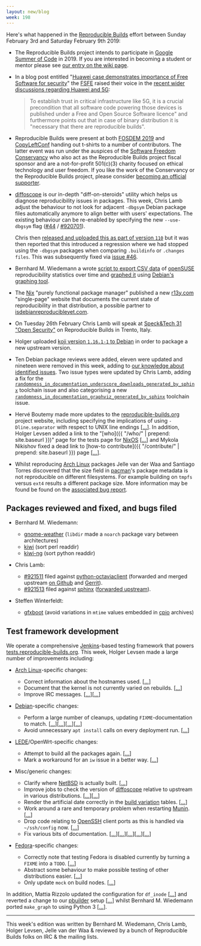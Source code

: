 ```yaml
---
layout: new/blog
week: 198
---
```


Here's what happened in the [Reproducible Builds](https://reproducible-builds.org) effort between Sunday February 3rd and Saturday February 9th 2019:

* The Reproducible Builds project intends to participate in [Google Summer of Code](https://summerofcode.withgoogle.com/) in 2019. If you are interested in becoming a student or mentor please see [our entry on the wiki page](https://wiki.debian.org/SummerOfCode2019/Projects#SummerOfCode2019.2FProjects.2FReproducibleBuilds.Reproducible_Builds).

* In a blog post entitled "[Huawei case demonstrates importance of Free Software for security](https://fsfe.org/news/2019/news-20190205-01.en.html)" the [FSFE](https://fsfe.org) raised their voice in the [recent wider discussions regarding Huawei and 5G](https://www.zdnet.com/article/huawei-will-need-5-years-and-2b-to-resolve-uk-security-concerns-report/):

  > To establish trust in critical infrastructure like 5G, it is a crucial precondition that all software code powering those devices is published under a Free and Open Source Software licence" and furthermore points out that in case of binary distribution it is "necessary that there are reproducible builds".

* Reproducible Builds were present at both [FOSDEM 2019](https://fosdem.org/2019/schedule/) and [CopyLeftConf](https://2019.copyleftconf.org/) handing out t-shirts to a number of contributors. The latter event was run under the auspices of the [Software Freedom Conservancy](https://sfconservancy.org/) who also act as the Reproducible Builds project fiscal sponsor and are a not-for-profit 501(c)(3) charity focused on ethical technology and user freedom. If you like the work of the Conservancy or the Reproducible Builds project, please consider [becoming an official supporter](https://sfconservancy.org/supporter/).

* [diffoscope](https://diffoscope.org/) is our in-depth "diff-on-steroids" utility which helps us diagnose reproducibility issues in packages. This week, Chris Lamb adjust the behaviour to not look for adjacent `-dbgsym` Debian package files automatically anymore to align better with users' expectations. The existing behaviour can be re-enabled by specifying the new `--use-dbgsym` flag ([#44](https://salsa.debian.org/reproducible-builds/diffoscope/issues/44) / [#920701](https://bugs.debian.org/920701)).

   Chris then [released and uploaded this as part of version `110`](https://tracker.debian.org/news/1028027/accepted-diffoscope-110-source-all-into-unstable/) but it was then reported that this introduced a regression where we had stopped using the `-dbgsym` packages when comparing `.buildinfo` or `.changes files`. This was subsequently fixed via [issue #46](https://salsa.debian.org/reproducible-builds/diffoscope/issues/46).

* Bernhard M. Wiedemann a wrote [script to export CSV data](https://github.com/bmwiedemann/reproducibleopensuse/blob/master/rbplot.pl) of [openSUSE](https://opensuse.org) reproducibility statistics over time and [graphed it](https://rb.zq1.de/compare.factory/graph.png) using [Debian's graphing tool](https://salsa.debian.org/qa/jenkins.debian.net/blob/master/bin/make_graph.py).

* The [Nix](https://nixos.org/nix) "purely functional package manager" published a new [r13y.com](https://r13y.com/) "single-page" website that documents the current state of reproducibility in that distribution, a possible partner to [isdebianreproducibleyet.com](https://isdebianreproducibleyet.com/).

* On Tuesday 26th February Chris Lamb will speak at [Speck&Tech 31 "Open Security"](https://www.eventbrite.com/e/specktech-31-open-security-tickets-53503912643) on Reproducible Builds in Trento, Italy.

* Holger uploaded [koji version `1.16.1-1` to Debian](https://tracker.debian.org/news/1028398/accepted-koji-1161-1-source-into-unstable/) in order to package a new upstream version.

* Ten Debian package reviews were added, eleven were updated and nineteen were removed in this week, adding to [our knowledge about identified issues](https://tests.reproducible-builds.org/debian/index_issues.html). Two issue types were updated by Chris Lamb, adding a fix for the [`randomness_in_documentation_underscore_downloads_generated_by_sphinx`](https://salsa.debian.org/reproducible-builds/reproducible-notes/commit/9e2153f8) toolchain issue and also categorising a new [`randomness_in_documentation_graphviz_generated_by_sphinx`](https://salsa.debian.org/reproducible-builds/reproducible-notes/commit/41675a8d) toolchain issue.

* Hervé Boutemy made more updates to the [reproducible-builds.org](https://reproducible-builds.org) project website, including specifying the implications of using `-Dline.separator` with respect to UNIX line endings [[...](https://salsa.debian.org/reproducible-builds/reproducible-website/commit/3fdaa2f)]. In addition, Holger Levsen added a link to the "[who]({{ "/who/" | prepend: site.baseurl }})" page for the tests page for [NixOS](https://nixos.org/nix/) [[...](https://salsa.debian.org/reproducible-builds/reproducible-website/commit/9093f6c)] and Mykola Nikishov fixed a dead link to [how-to contribute]({{ "/contribute/" | prepend: site.baseurl }}) page [[...](https://salsa.debian.org/reproducible-builds/reproducible-website/commit/b7ac922)].

* Whilst reproducing [Arch Linux](https://www.archlinux.org/) packages Jelle van der Waa and Santiago Torres discovered that the size field in [pacman](https://wiki.archlinux.org/index.php/pacman)'s package metadata is not reproducible on different filesystems. For example building on `tmpfs` versus `ext4` results a different package size. More information may be found be found on the [associated bug report](https://bugs.archlinux.org/task/61717).

## Packages reviewed and fixed, and bugs filed

* Bernhard M. Wiedemann:
    * [gnome-weather](https://build.opensuse.org/request/show/671146) (`libdir` made a `noarch` package vary between architectures)
    * [kiwi](https://github.com/openSUSE/kiwi/pull/672) (sort perl readdir)
    * [kiwi-ng](https://github.com/SUSE/kiwi/pull/938) (sort python readdir)

* Chris Lamb:
    * [#921511](https://bugs.debian.org/921511) filed against [python-octaviaclient](https://tracker.debian.org/pkg/python-octaviaclient) (forwarded and merged upstream [on Github](https://github.com/openstack/python-octaviaclient/pull/1) and [Gerrit](https://review.openstack.org/635194)).
    * [#921513](https://bugs.debian.org/921513) filed against [sphinx](https://tracker.debian.org/pkg/sphinx) ([forwarded upstream](https://github.com/sphinx-doc/sphinx/pull/6028)).
* Steffen Winterfeldt:
    * [gfxboot](https://github.com/openSUSE/gfxboot/pull/35) (avoid variations in `mtime` values embedded in [cpio](https://en.wikipedia.org/wiki/Cpio) archives)

## Test framework development

We operate a comprehensive [Jenkins](https://jenkins.io/)-based testing framework that powers [tests.reproducible-builds.org](https://tests.reproducible-builds.org). This week, Holger Levsen made a large number of improvements including:

* [Arch Linux](https://www.archlinux.org/)-specific changes:
    * Correct information about the hostnames used. [[...](https://salsa.debian.org/qa/jenkins.debian.net/commit/83eaf481)]
    * Document that the kernel is not currently varied on rebuilds. [[...](https://salsa.debian.org/qa/jenkins.debian.net/commit/8d6d94d6)]
    * Improve IRC messages. [[...](https://salsa.debian.org/qa/jenkins.debian.net/commit/f9791397)][[...](https://salsa.debian.org/qa/jenkins.debian.net/commit/f7019d9a)]

* [Debian](https://www.debian.org/)-specific changes:
    * Perform a large number of cleanups, updating `FIXME`-documentation to match. [[...](https://salsa.debian.org/qa/jenkins.debian.net/commit/9c099966)][[...](https://salsa.debian.org/qa/jenkins.debian.net/commit/3975ac64)][[...](https://salsa.debian.org/qa/jenkins.debian.net/commit/25c9960b)][[...](https://salsa.debian.org/qa/jenkins.debian.net/commit/ae0b90e5)]
    * Avoid unnecessary `apt install` calls on every deployment run. [[...](https://salsa.debian.org/qa/jenkins.debian.net/commit/6de8b742)]

* [LEDE](https://en.wikipedia.org/wiki/LEDE)/OpenWrt-specific changes:
    * Attempt to build all the packages again. [[...](https://salsa.debian.org/qa/jenkins.debian.net/commit/13e62b27)]
    * Mark a workaround for an `iw` issue in a better way. [[...](https://salsa.debian.org/qa/jenkins.debian.net/commit/328dc131)]

* Misc/generic changes:
    * Clarify where [NetBSD](https://www.netbsd.org/) is actually built. [[...](https://salsa.debian.org/qa/jenkins.debian.net/commit/3cb41677)]
    * Improve jobs to check the version of [diffoscope](https://diffoscope.org/) relative to upstream in various distributions. [[...](https://salsa.debian.org/qa/jenkins.debian.net/commit/2a00fdfd)][[...](https://salsa.debian.org/qa/jenkins.debian.net/commit/68d43d67)]
    * Render the artificial date correctly in the [build variation](https://tests.reproducible-builds.org/debian/index_variations.html) tables. [[...](https://salsa.debian.org/qa/jenkins.debian.net/commit/7ea459db)]
    * Work around a rare and temporary problem when restarting [Munin](http://munin-monitoring.org/). [[...](https://salsa.debian.org/qa/jenkins.debian.net/commit/8efeaf25)]
    * Drop code relating to [OpenSSH](https://openssh.org) client ports as this is handled via `~/ssh/config` now. [[...](https://salsa.debian.org/qa/jenkins.debian.net/commit/874a6e23)]
    * Fix various bits of documentation. [[...](https://salsa.debian.org/qa/jenkins.debian.net/commit/b6b2b020)][[...](https://salsa.debian.org/qa/jenkins.debian.net/commit/56d78d7a)][[...](https://salsa.debian.org/qa/jenkins.debian.net/commit/1193a073)][[...](https://salsa.debian.org/qa/jenkins.debian.net/commit/052e30fe)][[...](https://salsa.debian.org/qa/jenkins.debian.net/commit/707c70eb)]

* [Fedora](https://getfedora.org/)-specific changes:
    * Correctly note that testing Fedora is disabled currently by turning a `FIXME` into a `TODO`. [[...](https://salsa.debian.org/qa/jenkins.debian.net/commit/025a59ad)]
    * Abstract some behaviour to make possible testing of other distributions easier. [[...](https://salsa.debian.org/qa/jenkins.debian.net/commit/ebbb8dce)]
    * Only update `mock` on build nodes. [[...](https://salsa.debian.org/qa/jenkins.debian.net/commit/cd3a475d)]


In addition, Mattia Rizzolo updated the configuration for `df_inode` [[...](https://salsa.debian.org/qa/jenkins.debian.net/commit/6cfb5db5)] and reverted a change to our [pbuilder](https://wiki.debian.org/PbuilderTricks) setup [[...](https://salsa.debian.org/qa/jenkins.debian.net/commit/676d63a8)] whilst Bernhard M. Wiedemann ported `make_graph` to using Python 3 [[...](https://salsa.debian.org/qa/jenkins.debian.net/commit/1ce73fcb)].

---

This week's edition was written by Bernhard M. Wiedemann, Chris Lamb, Holger Levsen, Jelle van der Waa & reviewed by a bunch of Reproducible Builds folks on IRC & the mailing lists.
